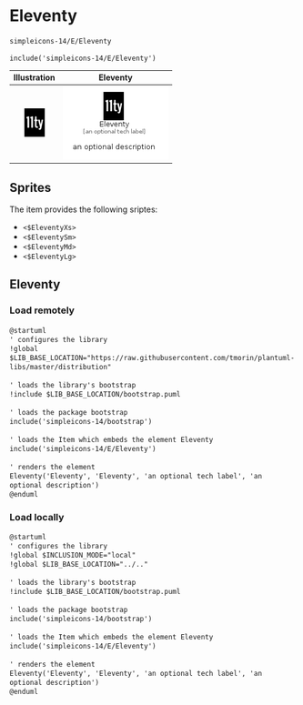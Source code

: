 # Eleventy


```text
simpleicons-14/E/Eleventy
```

```text
include('simpleicons-14/E/Eleventy')
```



| Illustration | Eleventy |
| :---: | :---: |
| ![illustration for Illustration](../../simpleicons-14/E/Eleventy.png) | ![illustration for Eleventy](../../simpleicons-14/E/Eleventy.Local.png) |



## Sprites
The item provides the following sriptes:

- `<$EleventyXs>`
- `<$EleventySm>`
- `<$EleventyMd>`
- `<$EleventyLg>`





## Eleventy

### Load remotely
```plantuml
@startuml
' configures the library
!global $LIB_BASE_LOCATION="https://raw.githubusercontent.com/tmorin/plantuml-libs/master/distribution"

' loads the library's bootstrap
!include $LIB_BASE_LOCATION/bootstrap.puml

' loads the package bootstrap
include('simpleicons-14/bootstrap')

' loads the Item which embeds the element Eleventy
include('simpleicons-14/E/Eleventy')

' renders the element
Eleventy('Eleventy', 'Eleventy', 'an optional tech label', 'an optional description')
@enduml
```

### Load locally
```plantuml
@startuml
' configures the library
!global $INCLUSION_MODE="local"
!global $LIB_BASE_LOCATION="../.."

' loads the library's bootstrap
!include $LIB_BASE_LOCATION/bootstrap.puml

' loads the package bootstrap
include('simpleicons-14/bootstrap')

' loads the Item which embeds the element Eleventy
include('simpleicons-14/E/Eleventy')

' renders the element
Eleventy('Eleventy', 'Eleventy', 'an optional tech label', 'an optional description')
@enduml
```

